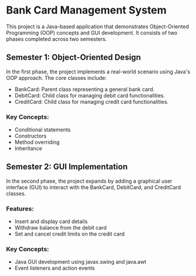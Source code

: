 # Bank Card Management System
This project is a Java-based application that demonstrates Object-Oriented Programming (OOP) concepts and GUI development. It consists of two phases completed across two semesters.



## Semester 1: Object-Oriented Design
In the first phase, the project implements a real-world scenario using Java's OOP approach. The core classes include:
- BankCard: Parent class representing a general bank card.
- DebitCard: Child class for managing debit card functionalities.
- CreditCard: Child class for managing credit card functionalities.

### Key Concepts:
- Conditional statements
- Constructors
- Method overriding
- Inheritance


## Semester 2: GUI Implementation
In the second phase, the project expands by adding a graphical user interface (GUI) to interact with the BankCard, DebitCard, and CreditCard classes.

### Features:
- Insert and display card details
- Withdraw balance from the debit card
- Set and cancel credit limits on the credit card

### Key Concepts:
- Java GUI development using javax.swing and java.awt
- Event listeners and action events

